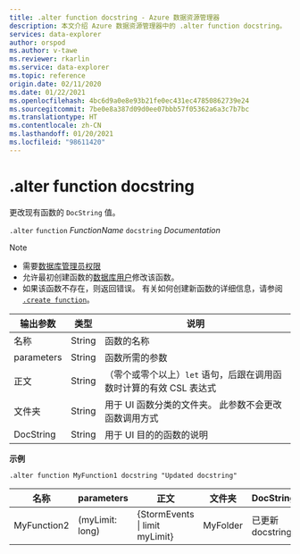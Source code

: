 ```yaml
---
title: .alter function docstring - Azure 数据资源管理器
description: 本文介绍 Azure 数据资源管理器中的 .alter function docstring。
services: data-explorer
author: orspod
ms.author: v-tawe
ms.reviewer: rkarlin
ms.service: data-explorer
ms.topic: reference
origin.date: 02/11/2020
ms.date: 01/22/2021
ms.openlocfilehash: 4bc6d9a0e8e93b21fe0ec431ec47850862739e24
ms.sourcegitcommit: 7be0e8a387d09d0ee07bbb57f05362a6a3c7b7bc
ms.translationtype: HT
ms.contentlocale: zh-CN
ms.lasthandoff: 01/20/2021
ms.locfileid: "98611420"
---
```

# <a name="alter-function-docstring"></a>.alter function docstring

更改现有函数的 `DocString` 值。

`.alter` `function` *FunctionName* `docstring` *Documentation*

> [!NOTE]
> * 需要[数据库管理员权限](../management/access-control/role-based-authorization.md)
> * 允许最初创建函数的[数据库用户](../management/access-control/role-based-authorization.md)修改该函数。
> * 如果该函数不存在，则返回错误。 有关如何创建新函数的详细信息，请参阅 [`.create function`](create-function.md)。

|输出参数 |类型 |说明
|---|---|--- 
|名称  |String |函数的名称
|parameters  |String |函数所需的参数
|正文  |String |（零个或零个以上）`let` 语句，后跟在调用函数时计算的有效 CSL 表达式
|文件夹|String|用于 UI 函数分类的文件夹。 此参数不会更改函数调用方式
|DocString|String|用于 UI 目的的函数的说明

**示例** 

```kusto
.alter function MyFunction1 docstring "Updated docstring"
```
    
|名称 |parameters |正文|文件夹|DocString
|---|---|---|---|---
|MyFunction2 |(myLimit: long)| {StormEvents &#124; limit myLimit}|MyFolder|已更新 docstring|
